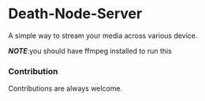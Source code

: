 # Death-Node-Server

A simple way to stream your media across various device.

**_NOTE_**:you should have ffmpeg installed to run this

### Contribution

Contributions are always welcome.
